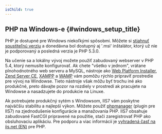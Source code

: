 ```yaml
---
isChild: true
---
```


## PHP na Windows-e {#windows_setup_title}

PHP je dostupné pre Windows niekoľkými spôsobmi. Môžete si [stiahnuť spustiteľnú verziu][php-downloads] a donedávna bol dostupný aj '.msi' inštalátor, ktorý už nie je podporovaný a posledná verzia je PHP 5.3.0.

Na učenie sa a lokálny vývoj možete použiť zabudovaný webserver v PHP 5.4, ktorý nemusíte konfigurovať. Ak chete "všetko v jednom", vrátane plnohodnotného web serveru a MySQL, nástroje ako [Web Platform Installer][wpi], 
[Zend Server CE][zsce], [XAMPP][xampp] a [WAMP][wamp] vám pomôžu rýchlo pripraviť prostredie pre vývoj na Windowse. Tieto nástroje však môžu byť trochu iné ako produkčné, preto dávajte pozor na rozdiely v prostredí ak pracujete na Windowse a nasadzujete do produkcie na Linuxe.

Ak potrebujete produkčný sytém s Windowsom, IIS7 vám poskytne najväčšiu stabilitu a najlepší výkon. Môžete použiť [phpmanager][phpmanager] (plugin pre IIS7) na zjednodušenie konfigurácie a manažovania PHP. IIS7 obsahuje zabudované FastCGI pripravené na použitie, stači zaregistrovať PHP ako obsluhovaciu aplikáciu. Pre podporu a viac informácií je [vyhradená časť na iis.net (EN)][php-iis] pre PHP.

[php-downloads]: http://windows.php.net
[phpmanager]: http://phpmanager.codeplex.com/
[wpi]: http://www.microsoft.com/web/downloads/platform.aspx
[zsce]: http://www.zend.com/en/products/server-ce/
[xampp]: http://www.apachefriends.org/en/xampp.html
[wamp]: http://www.wampserver.com/
[php-iis]: http://php.iis.net/
